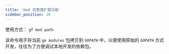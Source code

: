 ```yaml
---
title: 'mod 包管理扩展功能'
sidebar_position: 10
---
```


使用方式： `gf mod path`

该命令用于将当前 `go modules` 包拷贝到 `GOPATH` 中，以便使用原始的 `GOPATH` 方式开发，往往为了方便调试本地开发的依赖包。